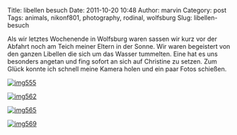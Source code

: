 Title: libellen besuch
Date: 2011-10-20 10:48
Author: marvin
Category: post
Tags: animals, nikonf801, photography, rodinal, wolfsburg
Slug: libellen-besuch

Als wir letztes Wochenende in Wolfsburg waren sassen wir kurz vor der
Abfahrt noch am Teich meiner Eltern in der Sonne. Wir waren begeistert
von den ganzen Libellen die sich um das Wasser tummelten. Eine hat es
uns besonders angetan und fing sofort an sich auf Christine zu setzen.
Zum Glück konnte ich schnell meine Kamera holen und ein paar Fotos
schießen.

[![img555](http://farm7.static.flickr.com/6118/6263392718_108cb4f5a8.jpg)](http://www.flickr.com/photos/marvinxsteadfast/6263392718/ "img555 by marvinxsteadfast, on Flickr, via Patr")

[![img562](http://farm7.static.flickr.com/6109/6262869341_3caa16f7bb.jpg)](http://www.flickr.com/photos/marvinxsteadfast/6262869341/ "img562 by marvinxsteadfast, on Flickr, via Patr")

[![img565](http://farm7.static.flickr.com/6037/6263395224_36403f2d02.jpg)](http://www.flickr.com/photos/marvinxsteadfast/6263395224/ "img565 by marvinxsteadfast, on Flickr, via Patr")

[![img569](http://farm7.static.flickr.com/6039/6263395732_2ea1cfffcd.jpg)](http://www.flickr.com/photos/marvinxsteadfast/6263395732/ "img569 by marvinxsteadfast, on Flickr, via Patr")

